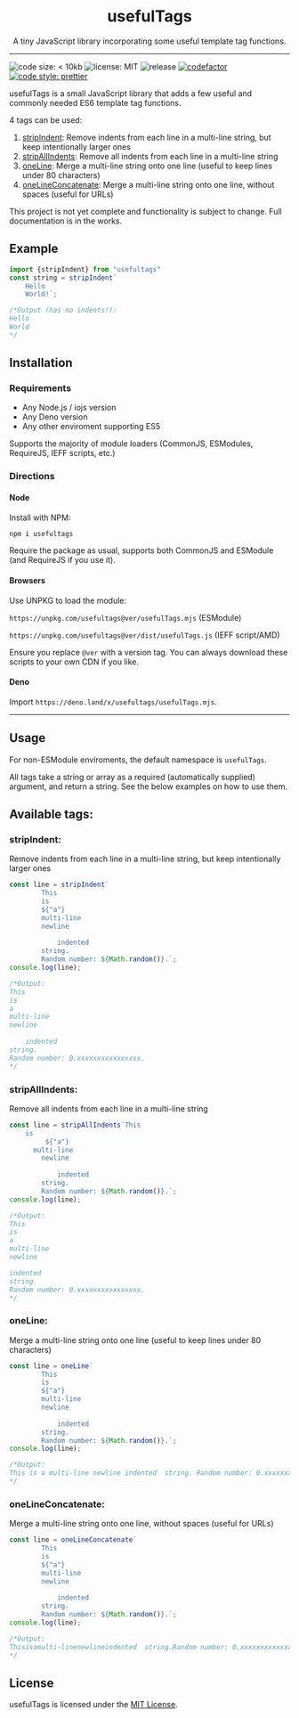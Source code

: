<h1 align="center">usefulTags</h1>
<p align="center">A tiny JavaScript library incorporating some useful template tag functions.</p>

---
![code size: < 10kb](https://img.shields.io/github/languages/code-size/thethunderguys/usefulTags) ![license: MIT](https://img.shields.io/github/license/thethunderguys/usefulTags?color=orange) ![release](https://img.shields.io/github/v/release/thethunderguys/usefulTags?sort=semver&color=brightgreen) [![codefactor](https://img.shields.io/codefactor/grade/github/thethunderguys/usefulTags/trunk?label=codefactor&logo=codefactor)](https://www.codefactor.io/repository/github/thethunderguys/usefultags) [![code style: prettier](https://img.shields.io/badge/code%20style-prettier-ff69b4?logo=prettier&logoColor=informational)](https://github.com/prettier/prettier)

usefulTags is a small JavaScript library that adds a few useful and commonly needed ES6 template tag functions.

4 tags can be used:
1. [stripIndent](#stripindent): Remove indents from each line in a multi-line string, but keep intentionally larger ones
2. [stripAllIndents](#stripallindents): Remove all indents from each line in a multi-line string
3. [oneLine](#oneline): Merge a multi-line string onto one line (useful to keep lines under 80 characters)
4. [oneLineConcatenate](#onelineconcatenate): Merge a multi-line string onto one line, without spaces (useful for URLs)

This project is not yet complete and functionality is subject to change. Full documentation is in the works.

## Example
```js
import {stripIndent} from "usefultags"
const string = stripIndent`
    Hello
    World!`;

/*Output (has no indents!):
Hello
World
*/
```

## Installation
### Requirements
- Any Node.js / iojs version
- Any Deno version
- Any other enviroment supporting ES5

Supports the majority of module loaders (CommonJS, ESModules, RequireJS, IEFF scripts, etc.)

### Directions
#### Node
Install with NPM:
```sh
npm i usefultags
```
Require the package as usual, supports both CommonJS and ESModule (and RequireJS if you use it).

#### Browsers
Use UNPKG to load the module:

`https://unpkg.com/usefultags@ver/usefulTags.mjs` (ESModule)

`https://unpkg.com/usefultags@ver/dist/usefulTags.js` (IEFF script/AMD)

Ensure you replace `@ver` with a version tag. You can always download these scripts to your own CDN if you like.

#### Deno
Import `https://deno.land/x/usefultags/usefulTags.mjs`.

---
## Usage
For non-ESModule enviroments, the default namespace is `usefulTags`.

All tags take a string or array as a required (automatically supplied) argument, and return a string.
See the below examples on how to use them.

## Available tags:
### stripIndent:
Remove indents from each line in a multi-line string, but keep intentionally larger ones
```js
const line = stripIndent`
        This
        is
        ${"a"}
        multi-line
        newline
         
            indented  
        string.
        Random number: ${Math.random()}.`;
console.log(line);

/*Output:
This
is
a
multi-line
newline
 
    indented  
string.
Random number: 0.xxxxxxxxxxxxxxxx.
*/
```

### stripAllIndents:
Remove all indents from each line in a multi-line string
```js
const line = stripAllIndents`This
    is
         ${"a"}
      multi-line
        newline
         
            indented  
        string.
        Random number: ${Math.random()}.`;
console.log(line);

/*Output:
This
is
a
multi-line
newline

indented  
string.
Random number: 0.xxxxxxxxxxxxxxxx.
*/
```
### oneLine:
Merge a multi-line string onto one line (useful to keep lines under 80 characters)
```js
const line = oneLine`
        This
        is
        ${"a"}
        multi-line
        newline
         
            indented  
        string.
        Random number: ${Math.random()}.`;
console.log(line);

/*Output:
This is a multi-line newline indented  string. Random number: 0.xxxxxxxxxxxxxxxx.
*/
```

### oneLineConcatenate:
Merge a multi-line string onto one line, without spaces (useful for URLs)
```js
const line = oneLineConcatenate`
        This
        is
        ${"a"}
        multi-line
        newline
         
            indented  
        string.
        Random number: ${Math.random()}.`;
console.log(line);

/*Output:
Thisisamulti-linenewlineindented  string.Random number: 0.xxxxxxxxxxxxxxxx.
*/
```
## License
usefulTags is licensed under the [MIT License](https://choosealicense.com/licenses/mit/).
